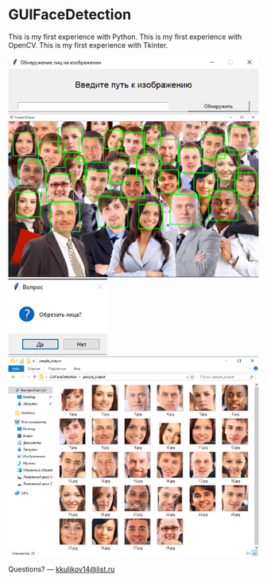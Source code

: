 # GUIFaceDetection

This is my first experience with Python.
This is my first experience with OpenCV.
This is my first experience with Tkinter.

![Screenshot1](GUIFaceDetection/example/fd1.png)
![Screenshot2](GUIFaceDetection/example/fd2.png)
![Screenshot3](GUIFaceDetection/example/fd3.png)
![Screenshot4](GUIFaceDetection/example/fd4.png)

Questions? — kkulikov14@list.ru
